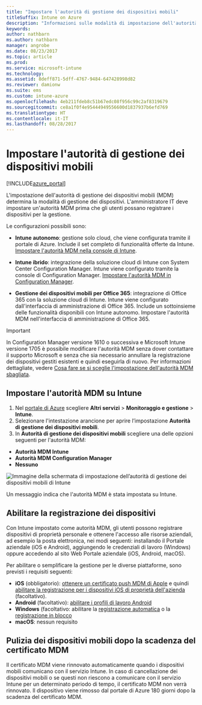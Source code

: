 ```yaml
---
title: "Impostare l'autorità di gestione dei dispositivi mobili"
titleSuffix: Intune on Azure
description: "Informazioni sulle modalità di impostazione dell'autorità di gestione dei dispositivi mobili in Intune. \""
keywords: 
author: nathbarn
ms.author: nathbarn
manager: angrobe
ms.date: 08/23/2017
ms.topic: article
ms.prod: 
ms.service: microsoft-intune
ms.technology: 
ms.assetid: 8deff871-5dff-4767-9484-647428998d82
ms.reviewer: damionw
ms.suite: ems
ms.custom: intune-azure
ms.openlocfilehash: 4eb211fdeb8c51b67edc08f956c99c2af8319679
ms.sourcegitcommit: ce8a1f0f4e95444949556600d1837937b6efd769
ms.translationtype: HT
ms.contentlocale: it-IT
ms.lasthandoff: 08/28/2017
---
```

# <a name="set-the-mobile-device-management-authority"></a>Impostare l'autorità di gestione dei dispositivi mobili

[!INCLUDE[azure_portal](./includes/azure_portal.md)]

L'impostazione dell'autorità di gestione dei dispositivi mobili (MDM) determina la modalità di gestione dei dispositivi. L'amministratore IT deve impostare un'autorità MDM prima che gli utenti possano registrare i dispositivi per la gestione.

Le configurazioni possibili sono:

- **Intune autonomo**: gestione solo cloud, che viene configurata tramite il portale di Azure. Include il set completo di funzionalità offerte da Intune. [Impostare l'autorità MDM nella console di Intune](#set-mdm-authority-to-intune).

- **Intune ibrido**: integrazione della soluzione cloud di Intune con System Center Configuration Manager. Intune viene configurato tramite la console di Configuration Manager. [Impostare l'autorità MDM in Configuration Manager](https://docs.microsoft.com/sccm/mdm/deploy-use/configure-intune-subscription).

- **Gestione dei dispositivi mobili per Office 365**: integrazione di Office 365 con la soluzione cloud di Intune. Intune viene configurato dall'interfaccia di amministrazione di Office 365. Include un sottoinsieme delle funzionalità disponibili con Intune autonomo. Impostare l'autorità MDM nell'interfaccia di amministrazione di Office 365.

>[!IMPORTANT]    
In Configuration Manager versione 1610 o successiva e Microsoft Intune versione 1705 è possibile modificare l'autorità MDM senza dover contattare il supporto Microsoft e senza che sia necessario annullare la registrazione dei dispositivi gestiti esistenti e quindi eseguirla di nuovo. Per informazioni dettagliate, vedere [Cosa fare se si sceglie l'impostazione dell'autorità MDM sbagliata](/intune-classic/deploy-use/prerequisites-for-enrollment#what-to-do-if-you-choose-the-wrong-mdm-authority-setting).

## <a name="set-mdm-authority-to-intune"></a>Impostare l'autorità MDM su Intune

1. Nel [portale di Azure](https://portal.azure.com) scegliere **Altri servizi** > **Monitoraggio e gestione** > **Intune**.
2. Selezionare l'intestazione arancione per aprire l’impostazione **Autorità di gestione dei dispositivi mobili**.
3. In **Autorità di gestione dei dispositivi mobili** scegliere una delle opzioni seguenti per l'autorità MDM:
  - **Autorità MDM Intune**
  - **Autorità MDM Configuration Manager**
  - **Nessuno**

  ![Immagine della schermata di impostazione dell’autorità di gestione dei dispositivi mobili di Intune](media/set-mdm-auth.png)

  Un messaggio indica che l'autorità MDM è stata impostata su Intune.

## <a name="enable-device-enrollment"></a>Abilitare la registrazione dei dispositivi

Con Intune impostato come autorità MDM, gli utenti possono registrare dispositivi di proprietà personale e ottenere l'accesso alle risorse aziendali, ad esempio la posta elettronica, nei modi seguenti: installando il Portale aziendale (iOS e Android), aggiungendo le credenziali di lavoro (Windows) oppure accedendo al sito Web Portale aziendale (iOS, Android, macOS).

Per abilitare o semplificare la gestione per le diverse piattaforme, sono previsti i requisiti seguenti:
- **iOS** (obbligatorio): [ottenere un certificato push MDM di Apple](apple-mdm-push-certificate-get.md) e quindi [abilitare la registrazione per i dispositivi iOS di proprietà dell'azienda](ios-enroll.md) (facoltativo).
- **Android** (facoltativo): [abilitare i profili di lavoro Android](android-enroll.md)
- **Windows** (facoltativo: abilitare la [registrazione automatica](windows-enroll.md) o la [registrazione in blocco](windows-bulk-enroll.md)
- **macOS**: nessun requisito


## <a name="mobile-device-cleanup-after-mdm-certificate-expiration"></a>Pulizia dei dispositivi mobili dopo la scadenza del certificato MDM

Il certificato MDM viene rinnovato automaticamente quando i dispositivi mobili comunicano con il servizio Intune. In caso di cancellazione dei dispositivi mobili o se questi non riescono a comunicare con il servizio Intune per un determinato periodo di tempo, il certificato MDM non verrà rinnovato. Il dispositivo viene rimosso dal portale di Azure 180 giorni dopo la scadenza del certificato MDM.
